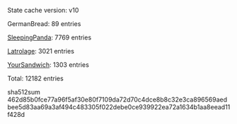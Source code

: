 State cache version: v10

GermanBread: 89 entries

[SleepingPanda](https://github.com/SleepingPanda): 7769 entries

[Latrolage](https://github.com/Latrolage): 3021 entries

[YourSandwich](https://github.com/YourSandwich): 1303 entries

Total: 12182 entries

sha512sum 462d85b0fce77a96f5af30e80f7109da72d70c4dce8b8c32e3ca896569aedbee5d83aa69a3af494c483305f022debe0ce939922ea72a1634b1aa8eead11f428d
